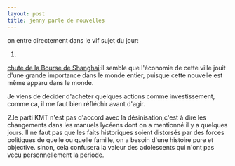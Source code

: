 ```yaml
---
layout: post
title: jenny parle de nouvelles
---
```


on entre directement dans le vif sujet du jour:

1.

[chute de la Bourse de Shanghai](http://www.lemonde.fr/web/article/0,1-0@2-3234,36-861720@51-844321,0.html):il semble que l'économie de cette ville jouit d'une grande importance dans le monde entier, puisque cette nouvelle est même apparu dans le monde. 

Je viens de décider d'acheter quelques actions comme investissement, comme ca, il me faut bien réfléchir avant d'agir.

2.le parti KMT n'est pas d'accord avec la désinisation,c'est à dire les changements dans les manuels lycéens dont on a mentionné il y a quelques jours. Il ne faut pas que les faits historiques soient distorsés par des forces politiques de quelle ou quelle famille, on a besoin d'une histoire pure et objective. sinon, cela confusera la valeur des adolescents qui n'ont pas vecu personnellement la période.
